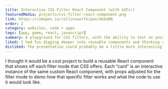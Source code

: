 ```yaml
---
title: Interactive CSS Filter React Component (with GIFs!)
featuredMedia: projects/css-filter-react-component.png
link: https://codepen.io/collinsworth/pen/bKXoRN
order: 2
category: websites, code + apps
tags: [app, game, react, javascript]
summary: A playground for CSS filters, with the ability to test on your own images.
liked: I had fun digging deeper into reusable components and thinking about how their props and data might change.
disliked: The presentation could probably be a little more interesting and dynamic than just a card grid.
---
```


I thought it would be a cool project to build a reusable React component that shows off each filter mode that CSS offers. Each “card” is an interactive instance of the same custom React <Filter /> component, with props adjusted for the filter mode to demo how that specific filter works and what the code to use it would look like.
